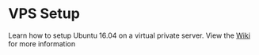 # VPS Setup
Learn how to setup Ubuntu 16.04 on a virtual private server.
View the [Wiki](https://github.com/NontQ/vps/wiki) for more information 
